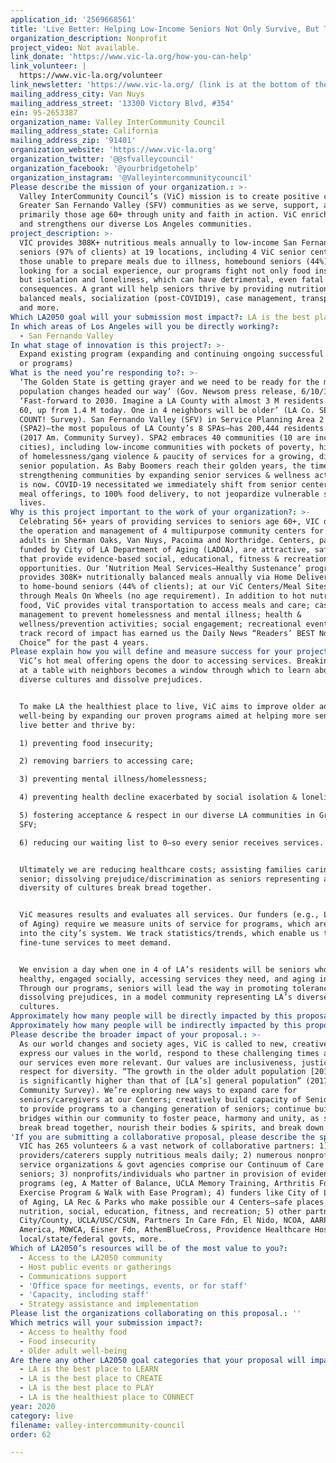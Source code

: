 ```yaml
---
application_id: '2569668561'
title: 'Live Better: Helping Low-Income Seniors Not Only Survive, But Thrive'
organization_description: Nonprofit
project_video: Not available.
link_donate: 'https://www.vic-la.org/how-you-can-help'
link_volunteer: |
  https://www.vic-la.org/volunteer
link_newsletter: 'https://www.vic-la.org/ (link is at the bottom of the page)'
mailing_address_city: Van Nuys
mailing_address_street: '13300 Victory Blvd, #354'
ein: 95-2653387
organization_name: Valley InterCommunity Council
mailing_address_state: California
mailing_address_zip: '91401'
organization_website: 'https://www.vic-la.org'
organization_twitter: '@@sfvalleycouncil'
organization_facebook: '@yourbridgetohelp'
organization_instagram: '@Valleyintercommunitycouncil'
Please describe the mission of your organization.: >-
  Valley InterCommunity Council’s (ViC) mission is to create positive change in
  Greater San Fernando Valley (SFV) communities as we serve, support, and engage
  primarily those age 60+ through unity and faith in action. ViC enriches lives
  and strengthens our diverse Los Angeles communities.
project_description: >-
  VIC provides 308K+ nutritious meals annually to low-income San Fernando Valley
  seniors (97% of clients) at 19 locations, including 4 ViC senior centers. For
  those unable to prepare meals due to illness, homebound seniors (44%), those
  looking for a social experience, our programs fight not only food insecurity,
  but isolation and loneliness, which can have detrimental, even fatal
  consequences. A grant will help seniors thrive by providing nutritionally
  balanced meals, socialization (post-COVID19), case management, transportation,
  and more.
Which LA2050 goal will your submission most impact?: LA is the best place to LIVE
In which areas of Los Angeles will you be directly working?:
  - San Fernando Valley
In what stage of innovation is this project?: >-
  Expand existing program (expanding and continuing ongoing successful projects
  or programs)
What is the need you’re responding to?: >-
  ‘The Golden State is getting grayer and we need to be ready for the major
  population changes headed our way’ (Gov. Newsom press release, 6/10/19).
  ‘Fast-forward to 2030. Imagine a LA County with almost 3 M residents over age
  60, up from 1.4 M today. One in 4 neighbors will be older’ (LA Co. SENIORS
  COUNT! Survey). San Fernando Valley (SFV) in Service Planning Area 2
  (SPA2)—the most populous of LA County’s 8 SPAs—has 200,444 residents age 60+
  (2017 Am. Community Survey). SPA2 embraces 40 communities (10 are incorporated
  cities), including low-income communities with pockets of poverty, high levels
  of homelessness/gang violence & paucity of services for a growing, diverse
  senior population. As Baby Boomers reach their golden years, the time to begin
  strengthening communities by expanding senior services & wellness activities
  is now. COVID-19 necessitated we immediately shift from senior center-based
  meal offerings, to 100% food delivery, to not jeopardize vulnerable seniors’
  lives.
Why is this project important to the work of your organization?: >-
  Celebrating 56+ years of providing services to seniors age 60+, VIC oversees
  the operation and management of 4 multipurpose community centers for older
  adults in Sherman Oaks, Van Nuys, Pacoima and Northridge. Centers, partially
  funded by City of LA Department of Aging (LADOA), are attractive, safe places
  that provide evidence-based social, educational, fitness & recreational
  opportunities. Our ‘Nutrition Meal Services−Healthy Sustenance’ program
  provides 308K+ nutritionally balanced meals annually via Home Delivered Meals
  to home-bound seniors (44% of clients); at our ViC Centers/Meal Sites; and
  through Meals On Wheels (no age requirement). In addition to hot nutritious
  food, ViC provides vital transportation to access meals and care; case
  management to prevent homelessness and mental illness; health &
  wellness/prevention activities; social engagement; recreational events. Our
  track record of impact has earned us the Daily News “Readers’ BEST Nonprofit
  Choice” for the past 4 years.
Please explain how you will define and measure success for your project.: >
  ViC’s hot meal offering opens the door to accessing services. Breaking bread
  at a table with neighbors becomes a window through which to learn about
  diverse cultures and dissolve prejudices.


  To make LA the healthiest place to live, ViC aims to improve older adult
  well-being by expanding our proven programs aimed at helping more seniors to
  live better and thrive by: 

  1) preventing food insecurity; 

  2) removing barriers to accessing care; 

  3) preventing mental illness/homelessness; 

  4) preventing health decline exacerbated by social isolation & loneliness;

  5) fostering acceptance & respect in our diverse LA communities in Greater
  SFV;

  6) reducing our waiting list to 0–so every senior receives services.


  Ultimately we are reducing healthcare costs; assisting families caring for a
  senior; dissolving prejudice/discrimination as seniors representing a
  diversity of cultures break bread together.


  ViC measures results and evaluates all services. Our funders (e.g., LA Dept.
  of Aging) require we measure units of service for programs, which are entered
  into the city’s system. We track statistics/trends, which enable us to
  fine-tune services to meet demand.   


  We envision a day when one in 4 of LA’s residents will be seniors who are
  healthy, engaged socially, accessing services they need, and aging in place.
  Through our programs, seniors will lead the way in promoting tolerance,
  dissolving prejudices, in a model community representing LA’s diverse
  cultures.
Approximately how many people will be directly impacted by this proposal?: '1000'
Approximately how many people will be indirectly impacted by this proposal?: '2000'
Please describe the broader impact of your proposal.: >-
  As our world changes and society ages, ViC is called to new, creative ways to
  express our values in the world, respond to these challenging times and make
  our services even more relevant. Our values are inclusiveness, justice and
  respect for diversity. “The growth in the older adult population [2010—2017]
  is significantly higher than that of [LA’s] general population” (2017 Am.
  Community Survey). We’re exploring new ways to expand care for
  seniors/caregivers at our Centers; creatively build capacity of Senior Centers
  to provide programs to a changing generation of seniors; continue building
  bridges within our community to foster peace, harmony and unity, as seniors
  break bread together, nourish their bodies & spirits, and break down walls. 
'If you are submitting a collaborative proposal, please describe the specific role of partner organizations in the project.': >-
  VIC has 265 volunteers & a vast network of collaborative partners: 1) food
  providers/caterers supply nutritious meals daily; 2) numerous nonprofit human
  service organizations & govt agencies comprise our Continuum of Care who refer
  seniors; 3) nonprofits/individuals who partner in provision of evidence-based
  programs (eg, A Matter of Balance, UCLA Memory Training, Arthritis Fdn’s
  Exercise Program & Walk with Ease Program); 4) funders like City of LA Dept.
  of Aging, LA Rec & Parks who make possible our 4 Centers—safe places providing
  nutrition, social, education, fitness, and recreation; 5) other partners: LA
  City/County, UCLA/USC/CSUN, Partners In Care Fdn, El Nido, NCOA, AARP, MOW
  America, MOWCA, Eisner Fdn, AthemBlueCross, Providence Healthcare Hospitals,
  local/state/federal govts, more.
Which of LA2050’s resources will be of the most value to you?:
  - Access to the LA2050 community
  - Host public events or gatherings
  - Communications support
  - 'Office space for meetings, events, or for staff'
  - 'Capacity, including staff'
  - Strategy assistance and implementation
Please list the organizations collaborating on this proposal.: ''
Which metrics will your submission impact?:
  - Access to healthy food
  - Food insecurity
  - Older adult well-being
Are there any other LA2050 goal categories that your proposal will impact?:
  - LA is the best place to LEARN
  - LA is the best place to CREATE
  - LA is the best place to PLAY
  - LA is the healthiest place to CONNECT
year: 2020
category: live
filename: valley-intercommunity-council
order: 62

---
```

